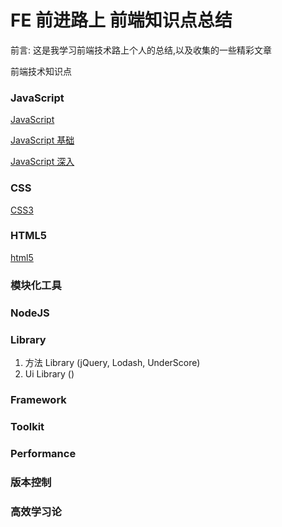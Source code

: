 # FE 前进路上 前端知识点总结

<p>前言: 这是我学习前端技术路上个人的总结,以及收集的一些精彩文章</p>

前端技术知识点

### JavaScript

[JavaScript](./JavaScript/JavaScript核心知识.md)

[JavaScript 基础](./JavaScript/README.md)

[JavaScript 深入](./JavaScriptPlus/README.md)

### CSS

[CSS3](./css/css知识.md)

### HTML5
[html5](./html5/html知识.md)

### 模块化工具

### NodeJS

### Library
1. 方法 Library (jQuery, Lodash, UnderScore)
2. Ui Library ()


### Framework

### Toolkit

### Performance

### 版本控制

### 高效学习论






